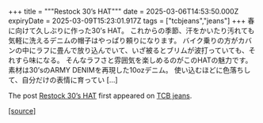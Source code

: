 +++
title = """Restock 30’s HAT"""
date = 2025-03-06T14:53:50.000Z
expiryDate = 2025-03-09T15:23:01.917Z
tags = ["tcbjeans","jeans"]
+++
春に向けて久しぶりに作った30’s HAT。 これからの季節、汗をかいたり汚れても気軽に洗えるデニムの帽子はやっぱり頼りになります。 バイク乗りの方がカバンの中にラフに畳んで放り込んでいて、いざ被るとブリムが波打っていても、それすら味になる。 そんなラフさと雰囲気を楽しめるのがこのHATの魅力です。 素材は30’sのARMY DENIMを再現した10ozデニム。 使い込むほどに色落ちして、自分だけの表情に育ってい \[…\]

The post [Restock 30’s HAT](http://tcbjeans.com/2025/03/06/51522) first appeared on [TCB jeans](http://tcbjeans.com).

[[source]](http://tcbjeans.com/2025/03/06/51522)
